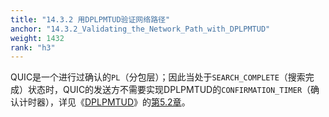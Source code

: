 ```yaml
---
title: "14.3.2 用DPLPMTUD验证网络路径"
anchor: "14.3.2_Validating_the_Network_Path_with_DPLPMTUD"
weight: 1432
rank: "h3"
---
```


QUIC是一个进行过确认的`PL`（分包层）；因此当处于`SEARCH_COMPLETE`（搜索完成）状态时，QUIC的发送方不需要实现DPLPMTUD的`CONFIRMATION_TIMER`（确认计时器），详见《[DPLPMTUD](https://www.rfc-editor.org/info/rfc8899)》的[第5.2章](https://www.rfc-editor.org/rfc/rfc8899.html#name-state-machine)。
